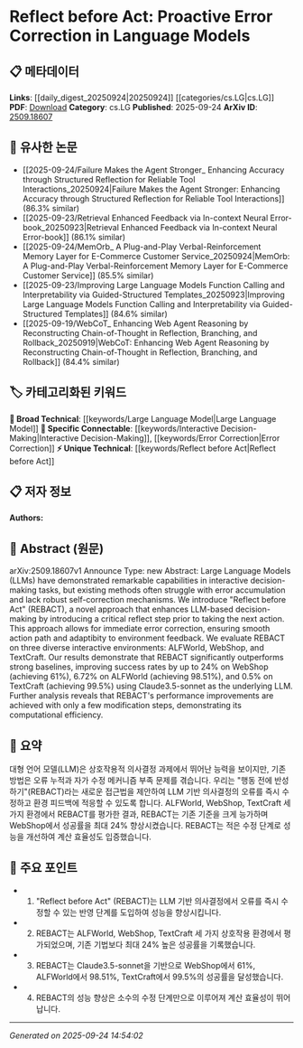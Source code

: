 <!-- KEYWORD_LINKING_METADATA:
{
  "processed_timestamp": "2025-09-24T14:54:02.408836",
  "vocabulary_version": "1.0",
  "selected_keywords": [
    "Large Language Model",
    "Reflect before Act",
    "Interactive Decision-Making",
    "Error Correction"
  ],
  "rejected_keywords": [],
  "similarity_scores": {
    "Large Language Model": 0.85,
    "Reflect before Act": 0.7,
    "Interactive Decision-Making": 0.7,
    "Error Correction": 0.65
  },
  "extraction_method": "AI_prompt_based",
  "budget_applied": true,
  "candidates_json": {
    "candidates": [
      {
        "surface": "Large Language Models",
        "canonical": "Large Language Model",
        "aliases": [
          "LLM",
          "Large Language Models"
        ],
        "category": "broad_technical",
        "rationale": "Essential for linking with existing research on language models and their applications.",
        "novelty_score": 0.2,
        "connectivity_score": 0.9,
        "specificity_score": 0.7,
        "link_intent_score": 0.85
      },
      {
        "surface": "Reflect before Act",
        "canonical": "Reflect before Act",
        "aliases": [
          "REBACT"
        ],
        "category": "unique_technical",
        "rationale": "Introduces a novel approach specific to this paper, enhancing LLM decision-making.",
        "novelty_score": 0.9,
        "connectivity_score": 0.6,
        "specificity_score": 0.9,
        "link_intent_score": 0.7
      },
      {
        "surface": "Interactive Decision-Making",
        "canonical": "Interactive Decision-Making",
        "aliases": [],
        "category": "specific_connectable",
        "rationale": "Connects with research on decision-making processes in AI systems.",
        "novelty_score": 0.5,
        "connectivity_score": 0.75,
        "specificity_score": 0.8,
        "link_intent_score": 0.7
      },
      {
        "surface": "Error Correction",
        "canonical": "Error Correction",
        "aliases": [],
        "category": "specific_connectable",
        "rationale": "Central to the paper's contribution and links to broader error correction techniques in AI.",
        "novelty_score": 0.4,
        "connectivity_score": 0.8,
        "specificity_score": 0.7,
        "link_intent_score": 0.65
      }
    ],
    "ban_list_suggestions": [
      "method",
      "performance",
      "experiment"
    ]
  },
  "decisions": [
    {
      "candidate_surface": "Large Language Models",
      "resolved_canonical": "Large Language Model",
      "decision": "linked",
      "scores": {
        "novelty": 0.2,
        "connectivity": 0.9,
        "specificity": 0.7,
        "link_intent": 0.85
      }
    },
    {
      "candidate_surface": "Reflect before Act",
      "resolved_canonical": "Reflect before Act",
      "decision": "linked",
      "scores": {
        "novelty": 0.9,
        "connectivity": 0.6,
        "specificity": 0.9,
        "link_intent": 0.7
      }
    },
    {
      "candidate_surface": "Interactive Decision-Making",
      "resolved_canonical": "Interactive Decision-Making",
      "decision": "linked",
      "scores": {
        "novelty": 0.5,
        "connectivity": 0.75,
        "specificity": 0.8,
        "link_intent": 0.7
      }
    },
    {
      "candidate_surface": "Error Correction",
      "resolved_canonical": "Error Correction",
      "decision": "linked",
      "scores": {
        "novelty": 0.4,
        "connectivity": 0.8,
        "specificity": 0.7,
        "link_intent": 0.65
      }
    }
  ]
}
-->

# Reflect before Act: Proactive Error Correction in Language Models

## 📋 메타데이터

**Links**: [[daily_digest_20250924|20250924]] [[categories/cs.LG|cs.LG]]
**PDF**: [Download](https://arxiv.org/pdf/2509.18607.pdf)
**Category**: cs.LG
**Published**: 2025-09-24
**ArXiv ID**: [2509.18607](https://arxiv.org/abs/2509.18607)

## 🔗 유사한 논문
- [[2025-09-24/Failure Makes the Agent Stronger_ Enhancing Accuracy through Structured Reflection for Reliable Tool Interactions_20250924|Failure Makes the Agent Stronger: Enhancing Accuracy through Structured Reflection for Reliable Tool Interactions]] (86.3% similar)
- [[2025-09-23/Retrieval Enhanced Feedback via In-context Neural Error-book_20250923|Retrieval Enhanced Feedback via In-context Neural Error-book]] (86.1% similar)
- [[2025-09-24/MemOrb_ A Plug-and-Play Verbal-Reinforcement Memory Layer for E-Commerce Customer Service_20250924|MemOrb: A Plug-and-Play Verbal-Reinforcement Memory Layer for E-Commerce Customer Service]] (85.5% similar)
- [[2025-09-23/Improving Large Language Models Function Calling and Interpretability via Guided-Structured Templates_20250923|Improving Large Language Models Function Calling and Interpretability via Guided-Structured Templates]] (84.6% similar)
- [[2025-09-19/WebCoT_ Enhancing Web Agent Reasoning by Reconstructing Chain-of-Thought in Reflection, Branching, and Rollback_20250919|WebCoT: Enhancing Web Agent Reasoning by Reconstructing Chain-of-Thought in Reflection, Branching, and Rollback]] (84.4% similar)

## 🏷️ 카테고리화된 키워드
**🧠 Broad Technical**: [[keywords/Large Language Model|Large Language Model]]
**🔗 Specific Connectable**: [[keywords/Interactive Decision-Making|Interactive Decision-Making]], [[keywords/Error Correction|Error Correction]]
**⚡ Unique Technical**: [[keywords/Reflect before Act|Reflect before Act]]

## 📋 저자 정보

**Authors:** 

## 📄 Abstract (원문)

arXiv:2509.18607v1 Announce Type: new 
Abstract: Large Language Models (LLMs) have demonstrated remarkable capabilities in interactive decision-making tasks, but existing methods often struggle with error accumulation and lack robust self-correction mechanisms. We introduce "Reflect before Act" (REBACT), a novel approach that enhances LLM-based decision-making by introducing a critical reflect step prior to taking the next action. This approach allows for immediate error correction, ensuring smooth action path and adaptibity to environment feedback. We evaluate REBACT on three diverse interactive environments: ALFWorld, WebShop, and TextCraft. Our results demonstrate that REBACT significantly outperforms strong baselines, improving success rates by up to 24% on WebShop (achieving 61%), 6.72% on ALFWorld (achieving 98.51%), and 0.5% on TextCraft (achieving 99.5%) using Claude3.5-sonnet as the underlying LLM. Further analysis reveals that REBACT's performance improvements are achieved with only a few modification steps, demonstrating its computational efficiency.

## 📝 요약

대형 언어 모델(LLM)은 상호작용적 의사결정 과제에서 뛰어난 능력을 보이지만, 기존 방법은 오류 누적과 자가 수정 메커니즘 부족 문제를 겪습니다. 우리는 "행동 전에 반성하기"(REBACT)라는 새로운 접근법을 제안하여 LLM 기반 의사결정의 오류를 즉시 수정하고 환경 피드백에 적응할 수 있도록 합니다. ALFWorld, WebShop, TextCraft 세 가지 환경에서 REBACT를 평가한 결과, REBACT는 기존 기준을 크게 능가하며 WebShop에서 성공률을 최대 24% 향상시켰습니다. REBACT는 적은 수정 단계로 성능을 개선하여 계산 효율성도 입증했습니다.

## 🎯 주요 포인트

- 1. "Reflect before Act" (REBACT)는 LLM 기반 의사결정에서 오류를 즉시 수정할 수 있는 반영 단계를 도입하여 성능을 향상시킵니다.
- 2. REBACT는 ALFWorld, WebShop, TextCraft 세 가지 상호작용 환경에서 평가되었으며, 기존 기법보다 최대 24% 높은 성공률을 기록했습니다.
- 3. REBACT는 Claude3.5-sonnet을 기반으로 WebShop에서 61%, ALFWorld에서 98.51%, TextCraft에서 99.5%의 성공률을 달성했습니다.
- 4. REBACT의 성능 향상은 소수의 수정 단계만으로 이루어져 계산 효율성이 뛰어납니다.


---

*Generated on 2025-09-24 14:54:02*